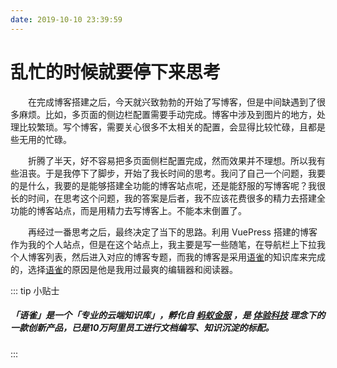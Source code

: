 ```yaml
---
date: 2019-10-10 23:39:59
--- 
```

# 乱忙的时候就要停下来思考

&emsp;&emsp;在完成博客搭建之后，今天就兴致勃勃的开始了写博客，但是中间缺遇到了很多麻烦。比如，多页面的侧边栏配置需要手动完成。博客中涉及到图片的地方，处理比较繁琐。写个博客，需要关心很多不太相关的配置，会显得比较忙碌，且都是些无用的忙碌。

&emsp;&emsp;折腾了半天，好不容易把多页面侧栏配置完成，然而效果并不理想。所以我有些沮丧。于是我停下了脚步，开始了我长时间的思考。我问了自己一个问题，我要的是什么，我要的是能够搭建全功能的博客站点呢，还是能舒服的写博客呢？我很长的时间，在思考这个问题，我的答案是后者，我不应该花费很多的精力去搭建全功能的博客站点，而是用精力去写博客上。不能本末倒置了。

&emsp;&emsp;再经过一番思考之后，最终决定了当下的思路。利用 VuePress 搭建的博客作为我的个人站点，但是在这个站点上，我主要是写一些随笔，在导航栏上下拉我个人博客列表，然后进入对应的博客专题，而我的博客是采用[语雀](https://www.yuque.com)的知识库来完成的，选择[语雀](https://www.yuque.com)的原因是他是我用过最爽的编辑器和阅读器。

::: tip 小贴士
##### **「语雀」**是一个**「专业的云端知识库」**，孵化自 [蚂蚁金服](https://www.antfin.com/) ，是 [体验科技](https://www.yuque.com/yubo/explore/tcaywl) 理念下的一款创新产品，已是10万阿里员工进行文档编写、知识沉淀的标配。
:::